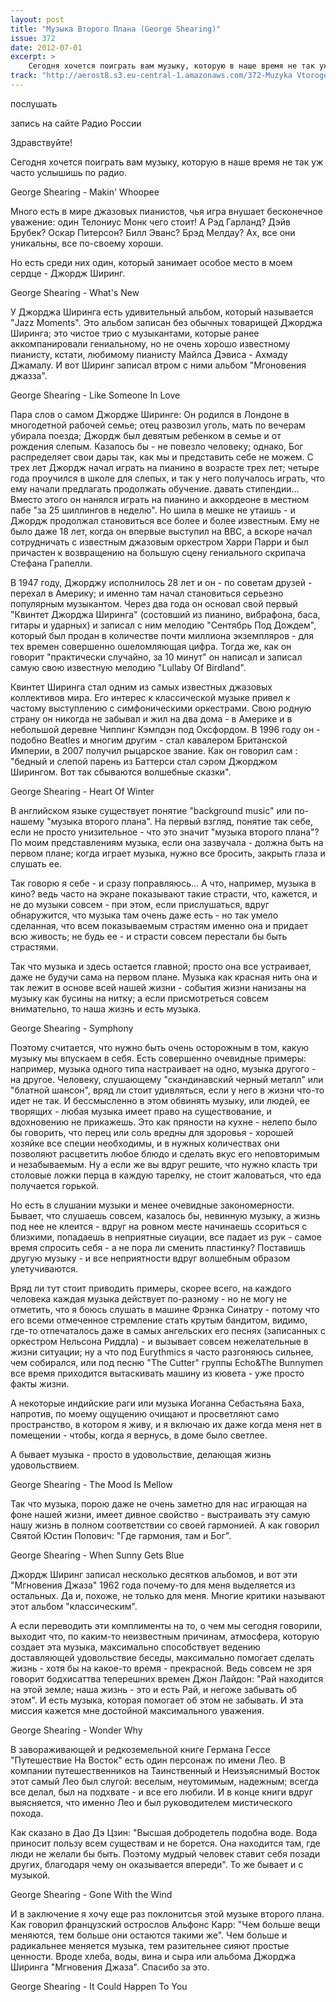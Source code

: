 ```yaml
---
layout: post
title: "Музыка Второго Плана (George Shearing)"
issue: 372
date: 2012-07-01
excerpt: >
    Сегодня хочется поиграть вам музыку, которую в наше время не так уж часто услышишь по радио.
track: "http://aerost8.s3.eu-central-1.amazonaws.com/372-Muzyka Vtorogo Plana (George Shearing).mp3"
---
```


послушать

запись на сайте Радио России

Здравствуйте!

Сегодня хочется поиграть вам музыку, которую в наше время не так уж часто услышишь по радио.

George Shearing - Makin' Whoopee

Много есть в мире джазовых пианистов, чья игра внушает бесконечное уважение: один Телониус Монк чего стоит! А Рэд Гарланд? Дэйв Брубек? Оскар Питерсон? Билл Эванс? Брэд Мелдау? Ах, все они уникальны, все по-своему хороши.

Но есть среди них один, который занимает особое место в моем сердце - Джордж Ширинг.

George Shearing - What's New

У Джорджа Ширинга есть удивительный альбом, который называется "Jazz Moments". Это альбом записан без обычных товарищей Джорджа Ширинга; это чистое трио с музыкантами, которые ранее аккомпанировали гениальному, но не очень хорошо известному пианисту, кстати, любимому пианисту Майлса Дэвиса - Ахмаду Джамалу. И вот Ширинг записал втром с ними альбом "Мгоновения джазза".

George Shearing - Like Someone In Love

Пара слов о самом Джордже Ширинге: Он родился в Лондоне в многодетной рабочей семье; отец развозил уголь, мать по вечерам убирала поезда; Джордж был девятым ребенком в семье и от рождения слепым. Казалось бы - не повезло человеку; однако, Бог распределяет свои дары так, как мы и представить себе не можем. С трех лет Джордж начал играть на пианино в возрасте трех лет; четыре года проучился в школе для слепых, и так у него получалось играть, что ему начали предлагать продолжать обучение. давать стипендии... Вместо этого он нанялся играть на пианино и аккордеоне в местном пабе "за 25 шиллингов в неделю". Но шила в мешке не утаишь - и Джордж продолжал становиться все более и более известным. Ему не было даже 18 лет, когда он впервые выступил на BBC, а вскоре начал сотрудничать с известным джазовым оркестром Харри Парри и был причастен к возвращению на большую сцену гениального скрипача Стефана Грапелли.

В 1947 году, Джорджу исполнилось 28 лет и он - по советам друзей - перехал в Америку; и именно там начал становиться серьезно популярным музыкантом. Через два года он основал свой первый "Квинтет Джорджа Ширинга" (состовший из пианино, вибрафона, баса, гитары и ударных) и записал с ним мелодию "Сентябрь Под Дождем", который был продан в количестве почти миллиона экземпляров - для тех времен совершенно ошеломляющая цифра. Тогда же, как он говорит "практически случайно, за 10 минут" он написал и записал самую свою известную мелодию "Lullaby Of Birdland".

Квинтет Ширинга стал одним из самых известных джазовых коллективов мира. Его интерес к классической музыке привел к частому выступлению с симфоническими оркестрами. Свою родную страну он никогда не забывал и жил на два дома - в Америке и в небольшой деревне Чиппинг Кэмпдэн под Оксфордом. В 1996 году он - подобно Beatles и многим другим - стал кавалером Британской Империи, в 2007 получил рыцарское звание. Как он говорил сам : "бедный и слепой парень из Баттерси стал сэром Джорджом Ширингом. Вот так сбываются волшебные сказки".

George Shearing - Heart Of Winter

В английском языке существует понятие "background music" или по-нашему "музыка второго плана". На первый взгляд, понятие так себе, если не просто унизительное - что это значит "музыка второго плана"? По моим представлениям музыка, если она зазвучала - должна быть на первом плане; когда играет музыка, нужно все бросить, закрыть глаза и слушать ее.

Так говорю я себе - и сразу поправляюсь... А что, например, музыка в кино? ведь часто на экране показывают такие страсти, что, кажется, и не до музыки совсем - при этом, если прислушаться, вдруг обнаружится, что музыка там очень даже есть - но так умело сделанная, что всем показываемым страстям именно она и придает всю живость; не будь ее - и страсти совсем перестали бы быть страстями.

Так что музыка и здесь остается главной; просто она все устраивает, даже не будучи сама на первом плане. Музыка как красная нить она и так лежит в основе всей нашей жизни - события жизни нанизаны на музыку как бусины на нитку; а если присмотреться совсем внимательно, то наша жизнь и есть музыка.

George Shearing - Symphony

Поэтому считается, что нужно быть очень осторожным в том, какую музыку мы впускаем в себя. Есть совершенно очевидные примеры: например, музыка одного типа настраивает на одно, музыка другого - на другое. Человеку, слушающему "скандинавский черный металл" или "блатной шансон", вряд ли стоит удивляться, если у него в жизни что-то идет не так. И бессмысленно в этом обвинять музыку, или людей, ее творящих - любая музыка имеет право на существование, и вдохновению не прикажешь. Это как пряности на кухне - нелепо было бы говорить, что перец или соль вредны для здоровья - хорошей хозяйке все специи необходимы, и в нужных количествах они позволяют расцветить любое блюдо и сделать вкус его неповторимым и незабываемым. Ну а если же вы вдруг решите, что нужно класть три столовые ложки перца в каждую тарелку, не стоит жаловаться, что еда получается горькой.

Но есть в слушании музыки и менее очевидные закономерности. Бывает, что слушаешь совсем, казалось бы, невинную музыку, а жизнь под нее не клеится - вдруг на ровном месте начинаешь ссориться с близкими, попадаешь в неприятные сиуации, все падает из рук - самое время спросить себя - а не пора ли сменить пластинку? Поставишь другую музыку - и все неприятности вдруг волшебным образом улетучиваются.

Вряд ли тут стоит приводить примеры, скорее всего, на каждого человека каждая музыка действует по-разному - но не могу не отметить, что я боюсь слушать в машине Фрэнка Синатру - потому что его всеми отмеченное стремление стать крутым бандитом, видимо, где-то отпечаталось даже в самых ангельских его песнях (записанных с оркестром Нельсона Риддла) - и вызывает совсем нежелательные в жизни ситуации; ну а что под Eurythmics я часто разгоняюсь сильнее, чем собирался, или под песню "The Cutter" группы Echo&The Bunnymen все время приходится вытаскивать машину из кювета - уже просто факты жизни.

А некоторые индийские раги или музыка Иоганна Себастьяна Баха, напротив, по моему ощущению очищают и просветляют само пространство, в котором я живу, и я включаю их даже когда меня нет в помещении - чтобы, когда я вернусь, в доме было светлее.

А бывает музыка - просто в удовольствие, делающая жизнь удовольствием.

George Shearing - The Mood Is Mellow

Так что музыка, порою даже не очень заметно для нас играющая на фоне нашей жизни, имеет дивное свойство - выстраивать эту самую нашу жизнь в полном соответствии со своей гармонией. А как говорил Святой Юстин Попович: "Где гармония, там и Бог".

George Shearing - When Sunny Gets Blue

Джордж Ширинг записал несколько десятков альбомов, и вот эти "Мгновения Джаза" 1962 года почему-то для меня выделяется из остальных. Да и, похоже, не только для меня. Многие критики называют этот альбом "классическим".

А если переводить эти комплименты на то, о чем мы сегодня говорили, выходит что, по каким-то неизвестным причинам, атмосфера, которую создает эта музыка, максимально способствует ведению доставляющей удовольствие беседы, максимально помогает сделать жизнь - хотя бы на какое-то время - прекрасной. Ведь совсем не зря говорит бодхисаттва теперешних времен Джон Лайдон: "Рай находится на этой земле; наша жизнь - это и есть Рай, и негоже забывать об этом". И есть музыка, которая помогает об этом не забывать. И эта миссия кажется мне достойной максимального уважения.

George Shearing - Wonder Why

В завораживающей и редкоземельной книге Германа Гессе "Путешествие На Восток" есть один персонаж по имени Лео. В компании путешественников на Таинственный и Неизъяснимый Восток этот самый Лео был слугой: веселым, неутомимым, надежным; всегда все делал, был на подхвате - и все его любили. И в конце книги вдруг выясняется, что именно Лео и был руководителем мистического похода.

Как сказано в Дао Дэ Цзин: "Высшая добродетель подобна воде. Вода приносит пользу всем существам и не борется. Она находится там, где люди не желали бы быть. Поэтому мудрый человек ставит себя позади других, благодаря чему он оказывается впереди". То же бывает и с музыкой.

George Shearing - Gone With the Wind

И в заключение я хочу еще раз поклонитсья этой музыке второго плана. Как говорил французский острослов Альфонс Карр: "Чем больше вещи меняются, тем больше они остаются такими же". Чем больше и радикальнее меняется музыка, тем разительнее сияют простые ценности. Вроде хлеба, воды, вина и сыра или альбома Джорджа Ширинга "Мгновения Джаза". Спасибо за это.

George Shearing - It Could Happen To You
